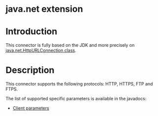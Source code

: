java.net extension
==================

Introduction
============

This connector is fully based on the JDK and more precisely on
[java.net.HttpURLConnection
class](http://java.sun.com/j2se/1.5.0/docs/api/index.html?java/net/HttpURLConnection.html).

Description
===========

This connector supports the following protocols: HTTP, HTTPS, FTP and
FTPS.

The list of supported specific parameters is available in the javadocs:

-   [Client
    parameters](http://www.restlet.org/documentation/1.1/ext/com/noelios/restlet/ext/net/HttpClientHelper.html)

